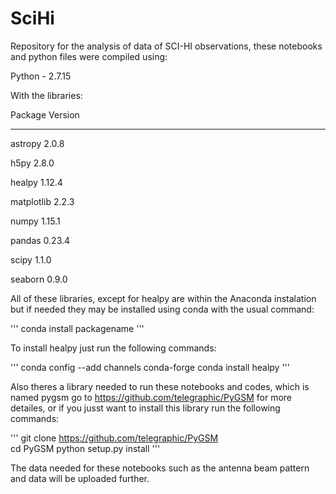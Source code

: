 # SciHi

Repository for the analysis of data of SCI-HI observations, these notebooks and  python files were compiled using:

Python - 2.7.15 

With the libraries:

Package                  Version       
           
--------------		 -------------

astropy                   2.0.8 

h5py                      2.8.0 

healpy                    1.12.4

matplotlib                2.2.3 

numpy                     1.15.1

pandas                    0.23.4

scipy                     1.1.0 

seaborn                   0.9.0


All of these libraries, except for healpy are within the Anaconda instalation but if needed they may be installed using conda with the usual command:

'''
conda install packagename
'''

To install healpy just run the following commands:

'''
conda config --add channels conda-forge
conda install healpy
'''

Also theres a library needed to run these notebooks and codes, which is named pygsm go to https://github.com/telegraphic/PyGSM for more detailes, or if you jusst want to install this library run the following commands:

'''
git clone https://github.com/telegraphic/PyGSM \
cd PyGSM
python setup.py install
'''

The data needed for these notebooks such as the antenna beam pattern and data will be uploaded further.


